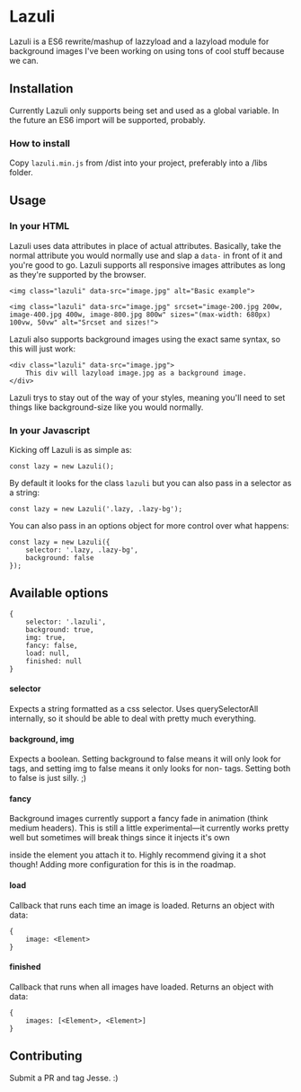 # Lazuli

Lazuli is a ES6 rewrite/mashup of lazzyload and a lazyload module for background images I've been working on using tons of cool stuff because we can.

## Installation

Currently Lazuli only supports being set and used as a global variable. In the future an ES6 import will be supported, probably.

### How to install

Copy `lazuli.min.js` from /dist into your project, preferably into a /libs folder.

## Usage

### In your HTML

Lazuli uses data attributes in place of actual attributes. Basically, take the normal attribute you would normally use and slap a `data-` in front of it and you're good to go. Lazuli supports all responsive images attributes as long as they're supported by the browser.

```
<img class="lazuli" data-src="image.jpg" alt="Basic example">

<img class="lazuli" data-src="image.jpg" srcset="image-200.jpg 200w, image-400.jpg 400w, image-800.jpg 800w" sizes="(max-width: 680px) 100vw, 50vw" alt="Srcset and sizes!">
```

Lazuli also supports background images using the exact same syntax, so this will just work:

```
<div class="lazuli" data-src="image.jpg">
	This div will lazyload image.jpg as a background image.
</div>
```

Lazuli trys to stay out of the way of your styles, meaning you'll need to set things like background-size like you would normally.

### In your Javascript

Kicking off Lazuli is as simple as:

```
const lazy = new Lazuli();
```

By default it looks for the class `lazuli` but you can also pass in a selector as a string:

```
const lazy = new Lazuli('.lazy, .lazy-bg');
```

You can also pass in an options object for more control over what happens:

```
const lazy = new Lazuli({
	selector: '.lazy, .lazy-bg',
	background: false
});
```

## Available options

```
{
	selector: '.lazuli',
	background: true,
	img: true,
	fancy: false,
	load: null,
	finished: null
}
```

#### selector

Expects a string formatted as a css selector. Uses querySelectorAll internally, so it should be able to deal with pretty much everything.

#### background, img

Expects a boolean. Setting background to false means it will only look for <img> tags, and setting img to false means it only looks for non-<img> tags. Setting both to false is just silly. ;)

#### fancy

Background images currently support a fancy fade in animation (think medium headers). This is still a little experimental—it currently works pretty well but sometimes will break things since it injects it's own <div> inside the element you attach it to. Highly recommend giving it a shot though! Adding more configuration for this is in the roadmap.

#### load

Callback that runs each time an image is loaded. Returns an object with data:

```
{
	image: <Element>
}
```

#### finished

Callback that runs when all images have loaded. Returns an object with data:

```
{
	images: [<Element>, <Element>]
}
```
## Contributing

Submit a PR and tag Jesse. :)
